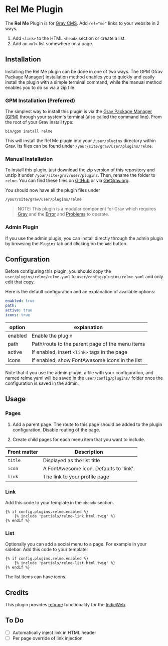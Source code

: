 # Rel Me Plugin

The **Rel Me** Plugin is for [Grav CMS](http://github.com/getgrav/grav). Add `rel="me"` links to your website in 2 ways.

1. Add `<link>` to the HTML `<head>` section or create a list.
2. Add an `<ul>` list somewhere on a page.

## Installation

Installing the Rel Me plugin can be done in one of two ways. The GPM (Grav Package Manager) installation method enables you to quickly and easily install the plugin with a simple terminal command, while the manual method enables you to do so via a zip file.

### GPM Installation (Preferred)

The simplest way to install this plugin is via the [Grav Package Manager (GPM)](http://learn.getgrav.org/advanced/grav-gpm) through your system's terminal (also called the command line).  From the root of your Grav install type:

    bin/gpm install relme

This will install the Rel Me plugin into your `/user/plugins` directory within Grav. Its files can be found under `/your/site/grav/user/plugins/relme`.

### Manual Installation

To install this plugin, just download the zip version of this repository and unzip it under `/your/site/grav/user/plugins`. Then, rename the folder to `relme`. You can find these files on [GitHub](https://github.com/metbril/grav-plugin-relme) or via [GetGrav.org](http://getgrav.org/downloads/plugins#extras).

You should now have all the plugin files under

    /your/site/grav/user/plugins/relme
	
> NOTE: This plugin is a modular component for Grav which requires [Grav](http://github.com/getgrav/grav) and the [Error](https://github.com/getgrav/grav-plugin-error) and [Problems](https://github.com/getgrav/grav-plugin-problems) to operate.

### Admin Plugin

If you use the admin plugin, you can install directly through the admin plugin by browsing the `Plugins` tab and clicking on the `Add` button.

## Configuration

Before configuring this plugin, you should copy the `user/plugins/relme/relme.yaml` to `user/config/plugins/relme.yaml` and only edit that copy.

Here is the default configuration and an explanation of available options:

```yaml
enabled: true
path:
active: true
icons: true
```

option | explanation
--- | ---
enabled | Enable the plugin
path | Path/route to the parent page of the menu items
active | If enabled, insert `<link>` tags in the page
icons | If enabled, show FontAwesome icons in the list

Note that if you use the admin plugin, a file with your configuration, and named relme.yaml will be saved in the `user/config/plugins/` folder once the configuration is saved in the admin.

## Usage

### Pages

1. Add a parent page. The route to this page should be added to the plugin configuration. Disable routing of the page.

2. Create child pages for each menu item that you want to include.

Front matter | Description
------------ | -----------
`title` | Displayed as the list title
`icon` | A FontAwesome icon. Defaults to 'link'.
`link` | The link to your profile page

### Link

Add this code to your template in the `<head>` section.

```twig
{% if config.plugins.relme.enabled %}
    {% include 'partials/relme-link.html.twig' %}
{% endif %}
```

### List

Optionally you can add a social menu to a page. For example in your sidebar. Add this code to your template:

```twig
{% if config.plugins.relme.enabled %}
    {% include 'partials/relme-list.html.twig' %}
{% endif %}
```

The list items can have icons. 
## Credits

This plugin provides [rel=me](https://indieweb.org/rel-me) functionality for the [IndieWeb](https://indieweb.org/).

## To Do

- [ ] Automatically inject link in HTML header
- [ ] Per page override of link injection
